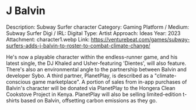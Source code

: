 # J Balvin

Description: Subway Surfer character
Category: Gaming
Platform / Medium: Subway Surfer
Digi / IRL: Digital
Type: Artist
Approach: Ideas
Year: 2023
Attachment: character1.webp
Link: https://venturebeat.com/games/subway-surfers-adds-j-balvin-to-roster-to-combat-climate-change/

He's now a playable character within the endless-runner game, and his latest single, the DJ Khaled and Usher-featuring 'Dientes', will also feature. There's also an environmental angle to the partnership between Balvin and developer Sybo. A third partner, PlanetPlay, is described as a "climate-conscious game marketplace". A portion of sales from in-app purchases of Balvin's character will be donated via PlanetPlay to the Hongera Clean Cookstove Project in Kenya. PlanetPlay will also be selling limited-edition t-shirts based on Balvin, offsetting carbon emissions as they go.